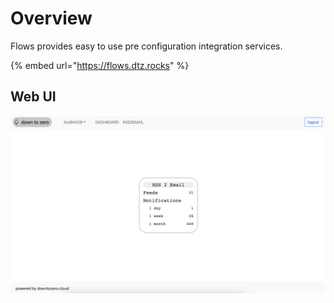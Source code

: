 # Overview

Flows provides easy to use pre configuration integration services.

{% embed url="https://flows.dtz.rocks" %}

## Web UI

![](<../.gitbook/assets/Screen Shot 2022-03-05 at 21.15.59.png>)
